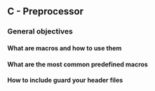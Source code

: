 ## C - Preprocessor

### General objectives
#### What are macros and how to use them
#### What are the most common predefined macros
#### How to include guard your header files

